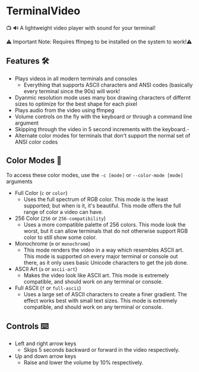 # TerminalVideo
📺 🔊 A lightweight video player with sound for your terminal!

⚠️ Important Note: Requires ffmpeg to be installed on the system to work!⚠️

## Features 🛠️

 - Plays videos in all modern terminals and consoles
	 - Everything that supports ASCII characters and ANSI codes (basically every terminal since the 90s) will work!
 - Dyanmic resolution mode uses many box drawing characters of differnt sizes to optimize for the best shape for each pixel
 - Plays audio from the video using ffmpeg
 - Volume controls on the fly with the keyboard or through a command line argument
 - Skipping through the video in 5 second increments with the keyboard.-
 - Alternate color modes for terminals that don't support the normal set of ANSI color codes

## Color Modes 🎨
To access these color modes, use the `-c [mode]` or `--color-mode [mode]` arguments
 - Full Color (`c` or `color`)
	 - Uses the full spectrum of RGB color. This mode is the least supported; but when is it, it's beautiful. This mode offers the full range of color a video can have.
 - 256 Color (`256` or `256-compatibility`)
	 - Uses a more compatible palette of 256 colors. This mode look the worst, but it can allow terminals that do not otherwise support RGB color to still show some color.
 - Monochrome (`m` or `monochrome`)
	 - This mode renders the video in a way which resembles ASCII art. This mode is supported on every major terminal or console out there, as it only uses basic Unicode characters to get the job done.
 - ASCII Art (`a` or `ascii-art`)
	 - Makes the video look like ASCII art. This mode is extremely compatible, and should work on any terminal or console.
 - Full ASCII (`f` or `full-ascii`)
	 - Uses a large set of ASCII characters to create a finer gradient. The effect works best with small text sizes. This mode is extremely compatible, and should work on any terminal or console.

## Controls ⌨️

 - Left and right arrow keys
	 - Skips 5 seconds backward or forward in the video respectively.
 - Up and down arrow keys
	 - Raise and lower the volume by 10% respectively.
